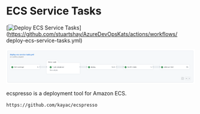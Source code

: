 # ECS Service Tasks

[![Deploy ECS Service Tasks](https://github.com/stuartshay/AzureDevOpsKats/actions/workflows/deploy-ecs-service-tasks.yml/badge.svg)](https://github.com/stuartshay/AzureDevOpsKats/actions/workflows/
deploy-ecs-service-tasks.yml)

![](../assets/ecs-service-workflow.png)

ecspresso is a deployment tool for Amazon ECS.

```
https://github.com/kayac/ecspresso
```
